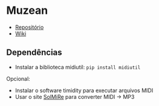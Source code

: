 # Muzean

- [Repositório](https://github.com/falcaopetri/muzean)
- [Wiki](https://github.com/falcaopetri/muzean/wiki)

## Dependências

- Instalar a biblioteca midiutil: `pip install midiutil`

Opcional:
- Instalar o software timidity para executar arquivos MIDI
- Usar o site [SolMiRe](https://solmire.com/) para converter MIDI -> MP3
